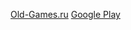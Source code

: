 [Old-Games.ru](https://www.old-games.ru/game/download/3663.html)
[Google Play](https://play.google.com/store/apps/details?id=com.noodlecake.realmyst&hl=ru&gl=ru)
